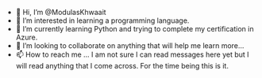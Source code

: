 - 👋 Hi, I’m @ModulasKhwaait
- 👀 I’m interested in learning a programming language.
- 🌱 I’m currently learning Python and trying to complete my certification in Azure.
- 💞️ I’m looking to collaborate on anything that will help me learn more...
- 📫 How to reach me ... I am not sure I can read messages here yet but I will read anything that I come across. For the time being this is it. 

<!---
ModulasKhwaait/ModulasKhwaait is a ✨ special ✨ repository because its `README.md` (this file) appears on your GitHub profile.
You can click the Preview link to take a look at your changes.
--->
